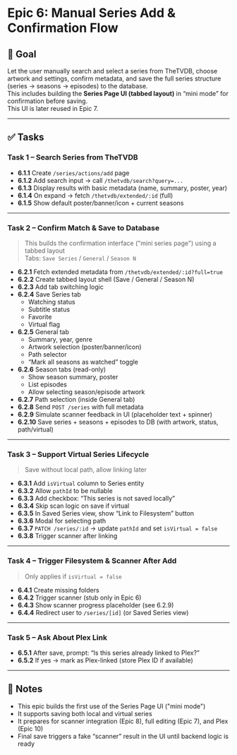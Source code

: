 # Epic 6: Manual Series Add & Confirmation Flow

## 🎯 Goal

Let the user manually search and select a series from TheTVDB, choose artwork and settings, confirm metadata, and save the full series structure (series → seasons → episodes) to the database.  
This includes building the **Series Page UI (tabbed layout)** in “mini mode” for confirmation before saving.  
This UI is later reused in Epic 7.

---

## ✅ Tasks

### **Task 1 – Search Series from TheTVDB**

-   **6.1.1** Create `/series/actions/add` page
-   **6.1.2** Add search input → call `/thetvdb/search?query=...`
-   **6.1.3** Display results with basic metadata (name, summary, poster, year)
-   **6.1.4** On expand → fetch `/thetvdb/extended/:id` (full)
-   **6.1.5** Show default poster/banner/icon + current seasons

---

### **Task 2 – Confirm Match & Save to Database**

> This builds the confirmation interface ("mini series page") using a tabbed layout  
> Tabs: `Save Series` / `General` / `Season N`

-   **6.2.1** Fetch extended metadata from `/thetvdb/extended/:id?full=true`
-   **6.2.2** Create tabbed layout shell (Save / General / Season N)
-   **6.2.3** Add tab switching logic
-   **6.2.4** Save Series tab
    -   Watching status
    -   Subtitle status
    -   Favorite
    -   Virtual flag
-   **6.2.5** General tab
    -   Summary, year, genre
    -   Artwork selection (poster/banner/icon)
    -   Path selector
    -   “Mark all seasons as watched” toggle
-   **6.2.6** Season tabs (read-only)
    -   Show season summary, poster
    -   List episodes
    -   Allow selecting season/episode artwork
-   **6.2.7** Path selection (inside General tab)
-   **6.2.8** Send `POST /series` with full metadata
-   **6.2.9** Simulate scanner feedback in UI (placeholder text + spinner)
-   **6.2.10** Save series + seasons + episodes to DB (with artwork, status, path/virtual)

---

### **Task 3 – Support Virtual Series Lifecycle**

> Save without local path, allow linking later

-   **6.3.1** Add `isVirtual` column to Series entity
-   **6.3.2** Allow `pathId` to be nullable
-   **6.3.3** Add checkbox: “This series is not saved locally”
-   **6.3.4** Skip scan logic on save if virtual
-   **6.3.5** In Saved Series view, show “Link to Filesystem” button
-   **6.3.6** Modal for selecting path
-   **6.3.7** `PATCH /series/:id` → update `pathId` and set `isVirtual = false`
-   **6.3.8** Trigger scanner after linking

---

### **Task 4 – Trigger Filesystem & Scanner After Add**

> Only applies if `isVirtual = false`

-   **6.4.1** Create missing folders
-   **6.4.2** Trigger scanner (stub only in Epic 6)
-   **6.4.3** Show scanner progress placeholder (see 6.2.9)
-   **6.4.4** Redirect user to `/series/[id]` (or Saved Series view)

---

### **Task 5 – Ask About Plex Link**

-   **6.5.1** After save, prompt: “Is this series already linked to Plex?”
-   **6.5.2** If yes → mark as Plex-linked (store Plex ID if available)

---

## 📝 Notes

-   This epic builds the first use of the Series Page UI ("mini mode")
-   It supports saving both local and virtual series
-   It prepares for scanner integration (Epic 8), full editing (Epic 7), and Plex (Epic 10)
-   Final save triggers a fake “scanner” result in the UI until backend logic is ready

